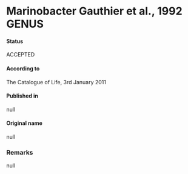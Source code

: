 Marinobacter Gauthier et al., 1992 GENUS
=======

#### Status
ACCEPTED

#### According to
The Catalogue of Life, 3rd January 2011

#### Published in
null

#### Original name
null

### Remarks
null
